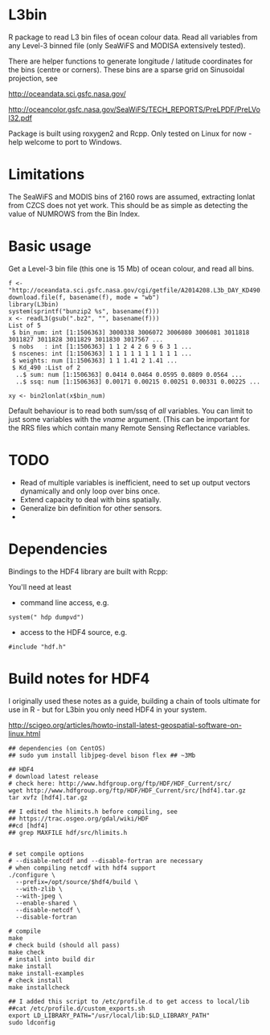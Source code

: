 L3bin
=====

R package to read L3 bin files of ocean colour data. Read all variables from any Level-3 binned file (only SeaWiFS and 
MODISA extensively tested). 

There are helper functions to generate longitude / latitude coordinates for the bins (centre or corners). These bins
are a sparse grid on Sinusoidal projection, see 

http://oceandata.sci.gsfc.nasa.gov/

http://oceancolor.gsfc.nasa.gov/SeaWiFS/TECH_REPORTS/PreLPDF/PreLVol32.pdf

Package is built using roxygen2 and Rcpp. Only tested on Linux for now - help welcome to port to Windows. 

Limitations
====
The SeaWiFS and MODIS bins of 2160 rows are assumed, extracting lonlat from CZCS does not yet work. This should be as simple as detecting the value of NUMROWS from the Bin Index. 

Basic usage
====

Get a Level-3 bin file  (this one is 15 Mb) of ocean colour, and read all bins. 

```{r}
f <- "http://oceandata.sci.gsfc.nasa.gov/cgi/getfile/A2014208.L3b_DAY_KD490.main.bz2"
download.file(f, basename(f), mode = "wb")
library(L3bin)
system(sprintf("bunzip2 %s", basename(f)))
x <- readL3(gsub(".bz2", "", basename(f)))
List of 5
 $ bin_num: int [1:1506363] 3000338 3006072 3006080 3006081 3011818 3011827 3011828 3011829 3011830 3017567 ...
 $ nobs   : int [1:1506363] 1 1 2 4 2 6 9 6 3 1 ...
 $ nscenes: int [1:1506363] 1 1 1 1 1 1 1 1 1 1 ...
 $ weights: num [1:1506363] 1 1 1.41 2 1.41 ...
 $ Kd_490 :List of 2
  ..$ sum: num [1:1506363] 0.0414 0.0464 0.0595 0.0809 0.0564 ...
  ..$ ssq: num [1:1506363] 0.00171 0.00215 0.00251 0.00331 0.00225 ...

xy <- bin2lonlat(x$bin_num)
```

Default behaviour is to read both sum/ssq of *all* variables. You can limit to just some variables with the *vname* argument. (This can be important for the RRS files which contain many Remote Sensing Reflectance variables. 

TODO
====
- Read of multiple variables is inefficient, need to set up output vectors dynamically and only loop over bins once. 
- Extend capacity to deal with bins spatially. 
- Generalize bin definition for other sensors. 
- 
Dependencies
====

Bindings to the HDF4 library are built with Rcpp: 

You'll need at least 

- command line access, e.g. 

```{r} 
system(" hdp dumpvd")
```

- access to the HDF4 source, e.g. 
```{bash}
#include "hdf.h"
```


Build notes for HDF4
=====
I originally used these notes as a guide, building a chain of tools ultimate for use in R - but for L3bin 
you only need HDF4 in your system. 

http://scigeo.org/articles/howto-install-latest-geospatial-software-on-linux.html

```{bash}
## dependencies (on CentOS)
## sudo yum install libjpeg-devel bison flex ## ~3Mb

## HDF4
# download latest release
# check here: http://www.hdfgroup.org/ftp/HDF/HDF_Current/src/
wget http://www.hdfgroup.org/ftp/HDF/HDF_Current/src/[hdf4].tar.gz
tar xvfz [hdf4].tar.gz

## I edited the hlimits.h before compiling, see 
## https://trac.osgeo.org/gdal/wiki/HDF
##cd [hdf4]
## grep MAXFILE hdf/src/hlimits.h


# set compile options
# --disable-netcdf and --disable-fortran are necessary
# when compiling netcdf with hdf4 support
./configure \
  --prefix=/opt/source/$hdf4/build \
  --with-zlib \
  --with-jpeg \
  --enable-shared \
  --disable-netcdf \
  --disable-fortran

# compile
make 
# check build (should all pass)
make check
# install into build dir
make install
make install-examples
# check install
make installcheck

## I added this script to /etc/profile.d to get access to local/lib
##cat /etc/profile.d/custom_exports.sh
export LD_LIBRARY_PATH="/usr/local/lib:$LD_LIBRARY_PATH"
sudo ldconfig

```

